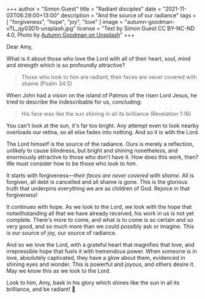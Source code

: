 +++
author = "Simon Guest"
title = "Radiant disciples"
date = "2021-11-03T06:29:00+13:00"
description = "And the source of our radiance"
tags = [ "forgiveness", "hope", "joy", "love" ]
image = "autumn-goodman-vTL_qy03D1I-unsplash.jpg"
license = "Text by Simon Guest CC BY-NC-ND 4.0, Photo by [Autumn Goodman on Unsplash](https://unsplash.com/photos/vTL_qy03D1I)"
+++

Dear Amy,

What is it about those who love the Lord with all of their heart, soul, mind and strength which is so profoundly attractive?

> Those who look to him are radiant; their faces are never covered with shame (Psalm 34:5)

When John had a vision on the island of Patmos of the risen Lord Jesus, he tried to describe the indescribable for us, concluding:

> His face was like the sun shining in all its brilliance (Revelation 1:16)

You can't look at the sun, it's far too bright. Any attempt even to look nearby overloads our retina, so all else fades into nothing. And so it is with the Lord.

The Lord himself is the source of the radiance. Ours is merely a reflection, unlikely to cause blindness, but bright and shining nonetheless, and enormously attractive to those who don't have it. How does this work, then? We must consider how to be those who _look to him_.

It starts with forgiveness—_their faces are never covered with shame_. All is forgiven, all debt is cancelled and all shame is gone. This is the glorious truth that underpins everything we are as children of God. Rejoice in that forgiveness!

It continues with hope. As we look to the Lord, we look with the hope that notwithstanding all that we have already received, his work in us is not yet complete. There's more to come, and what is to come is so certain and so very good, and so much more than we could possibly ask or imagine. This is our source of joy, our source of radiance.

And so we love the Lord, with a grateful heart that magnifies that love, and irrepressible hope that fuels it with tremendous power. When someone is in love, absolutely captivated, they have a glow about them, evidenced in shining eyes and wonder. This is powerful and joyous, and others desire it. May we know this as we look to the Lord.

Look to him, Amy, bask in his glory which shines like the sun in all its brilliance, and be radiant! 🙏
